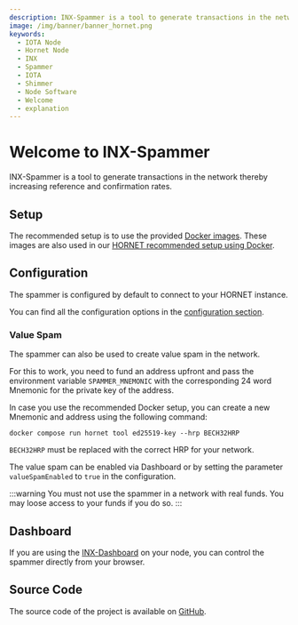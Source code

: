 ```yaml
---
description: INX-Spammer is a tool to generate transactions in the network thereby increasing reference and confirmation rates.
image: /img/banner/banner_hornet.png
keywords:
  - IOTA Node
  - Hornet Node
  - INX
  - Spammer
  - IOTA
  - Shimmer
  - Node Software
  - Welcome
  - explanation
---
```


# Welcome to INX-Spammer

INX-Spammer is a tool to generate transactions in the network thereby increasing reference and confirmation rates.

## Setup

The recommended setup is to use the provided [Docker images](https://hub.docker.com/r/iotaledger/inx-spammer).
These images are also used in our [HORNET recommended setup using Docker](http://wiki.iota.org/hornet/develop/how_tos/using_docker).

## Configuration

The spammer is configured by default to connect to your HORNET instance.

You can find all the configuration options in the [configuration section](configuration.md).

### Value Spam

The spammer can also be used to create value spam in the network.

For this to work, you need to fund an address upfront and pass the environment variable `SPAMMER_MNEMONIC` with the corresponding 24 word Mnemonic for the private key of the address.

In case you use the recommended Docker setup, you can create a new Mnemonic and address using the following command:

```
docker compose run hornet tool ed25519-key --hrp BECH32HRP
```

`BECH32HRP` must be replaced with the correct HRP for your network.

The value spam can be enabled via Dashboard or by setting the parameter `valueSpamEnabled` to `true` in the configuration.

:::warning
You must not use the spammer in a network with real funds. You may loose access to your funds if you do so.
:::

## Dashboard

If you are using the [INX-Dashboard](https://github.com/iotaledger/inx-dashboard) on your node, you can control the spammer directly from your browser.

## Source Code

The source code of the project is available on [GitHub](https://github.com/iotaledger/inx-spammer).
